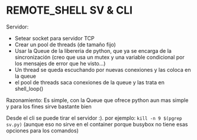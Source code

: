 # REMOTE_SHELL SV & CLI

Servidor:
* Setear socket para servidor TCP
* Crear un pool de threads (de tamaño fijo)
* Usar la Queue de la libereria
de python, que ya se encarga de la sincronización
(creo que usa un mutex y una variable condicional
por los mensajes de error que he visto...)
* Un thread se queda escuchando por nuevas conexiones
y las coloca en la queue
* el pool de threads saca conexiones de la queue y
las trata en shell_loop()

Razonamiento: Es simple, con la Queue que ofrece python aun mas simple
y para los fines sirve bastante bien

Desde el cli se puede tirar el servidor :). por ejemplo:
`kill -n 9 $(pgrep sv.py)` (aunque eso no sirve en el container porque busybox no tiene esas opciones para los comandos)
